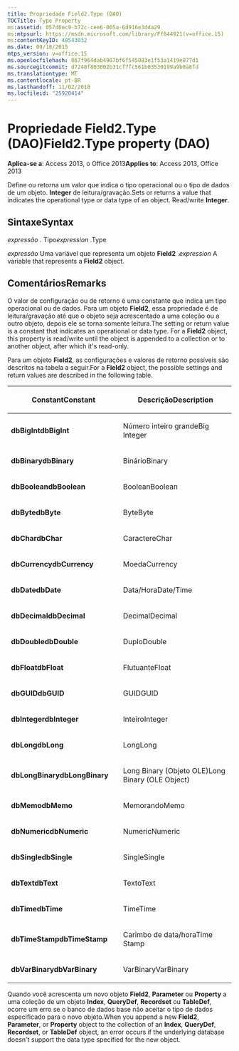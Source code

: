 ```yaml
---
title: Propriedade Field2.Type (DAO)
TOCTitle: Type Property
ms:assetid: 057d6ec9-b72c-cee6-005a-6d916e3dda29
ms:mtpsurl: https://msdn.microsoft.com/library/Ff844921(v=office.15)
ms:contentKeyID: 48543032
ms.date: 09/18/2015
mtps_version: v=office.15
ms.openlocfilehash: 867f964dab4967bf6f545083e1f53a1419e877d1
ms.sourcegitcommit: d7248f803002b31cf7fc561b03530199a9b0a8fd
ms.translationtype: MT
ms.contentlocale: pt-BR
ms.lasthandoff: 11/02/2018
ms.locfileid: "25920414"
---
```

# <a name="field2type-property-dao"></a><span data-ttu-id="978b6-102">Propriedade Field2.Type (DAO)</span><span class="sxs-lookup"><span data-stu-id="978b6-102">Field2.Type property (DAO)</span></span>


<span data-ttu-id="978b6-103">**Aplica-se a**: Access 2013, o Office 2013</span><span class="sxs-lookup"><span data-stu-id="978b6-103">**Applies to**: Access 2013, Office 2013</span></span>

<span data-ttu-id="978b6-p101">Define ou retorna um valor que indica o tipo operacional ou o tipo de dados de um objeto. **Integer** de leitura/gravação.</span><span class="sxs-lookup"><span data-stu-id="978b6-p101">Sets or returns a value that indicates the operational type or data type of an object. Read/write **Integer**.</span></span>

## <a name="syntax"></a><span data-ttu-id="978b6-106">Sintaxe</span><span class="sxs-lookup"><span data-stu-id="978b6-106">Syntax</span></span>

<span data-ttu-id="978b6-107">*expressão* . Tipo</span><span class="sxs-lookup"><span data-stu-id="978b6-107">*expression* .Type</span></span>

<span data-ttu-id="978b6-108">*expressão* Uma variável que representa um objeto **Field2** .</span><span class="sxs-lookup"><span data-stu-id="978b6-108">*expression* A variable that represents a **Field2** object.</span></span>

## <a name="remarks"></a><span data-ttu-id="978b6-109">Comentários</span><span class="sxs-lookup"><span data-stu-id="978b6-109">Remarks</span></span>

<span data-ttu-id="978b6-p102">O valor de configuração ou de retorno é uma constante que indica um tipo operacional ou de dados. Para um objeto **Field2**, essa propriedade é de leitura/gravação até que o objeto seja acrescentado a uma coleção ou a outro objeto, depois ele se torna somente leitura.</span><span class="sxs-lookup"><span data-stu-id="978b6-p102">The setting or return value is a constant that indicates an operational or data type. For a **Field2** object, this property is read/write until the object is appended to a collection or to another object, after which it's read-only.</span></span>

<span data-ttu-id="978b6-112">Para um objeto **Field2**, as configurações e valores de retorno possíveis são descritos na tabela a seguir.</span><span class="sxs-lookup"><span data-stu-id="978b6-112">For a **Field2** object, the possible settings and return values are described in the following table.</span></span>

<table>
<colgroup>
<col style="width: 50%" />
<col style="width: 50%" />
</colgroup>
<thead>
<tr class="header">
<th><p><span data-ttu-id="978b6-113">Constant</span><span class="sxs-lookup"><span data-stu-id="978b6-113">Constant</span></span></p></th>
<th><p><span data-ttu-id="978b6-114">Descrição</span><span class="sxs-lookup"><span data-stu-id="978b6-114">Description</span></span></p></th>
</tr>
</thead>
<tbody>
<tr class="odd">
<td><p><span data-ttu-id="978b6-115"><strong>dbBigInt</strong></span><span class="sxs-lookup"><span data-stu-id="978b6-115"><strong>dbBigInt</strong></span></span></p></td>
<td><p><span data-ttu-id="978b6-116">Número inteiro grande</span><span class="sxs-lookup"><span data-stu-id="978b6-116">Big Integer</span></span></p></td>
</tr>
<tr class="even">
<td><p><span data-ttu-id="978b6-117"><strong>dbBinary</strong></span><span class="sxs-lookup"><span data-stu-id="978b6-117"><strong>dbBinary</strong></span></span></p></td>
<td><p><span data-ttu-id="978b6-118">Binário</span><span class="sxs-lookup"><span data-stu-id="978b6-118">Binary</span></span></p></td>
</tr>
<tr class="odd">
<td><p><span data-ttu-id="978b6-119"><strong>dbBoolean</strong></span><span class="sxs-lookup"><span data-stu-id="978b6-119"><strong>dbBoolean</strong></span></span></p></td>
<td><p><span data-ttu-id="978b6-120">Boolean</span><span class="sxs-lookup"><span data-stu-id="978b6-120">Boolean</span></span></p></td>
</tr>
<tr class="even">
<td><p><span data-ttu-id="978b6-121"><strong>dbByte</strong></span><span class="sxs-lookup"><span data-stu-id="978b6-121"><strong>dbByte</strong></span></span></p></td>
<td><p><span data-ttu-id="978b6-122">Byte</span><span class="sxs-lookup"><span data-stu-id="978b6-122">Byte</span></span></p></td>
</tr>
<tr class="odd">
<td><p><span data-ttu-id="978b6-123"><strong>dbChar</strong></span><span class="sxs-lookup"><span data-stu-id="978b6-123"><strong>dbChar</strong></span></span></p></td>
<td><p><span data-ttu-id="978b6-124">Caractere</span><span class="sxs-lookup"><span data-stu-id="978b6-124">Char</span></span></p></td>
</tr>
<tr class="even">
<td><p><span data-ttu-id="978b6-125"><strong>dbCurrency</strong></span><span class="sxs-lookup"><span data-stu-id="978b6-125"><strong>dbCurrency</strong></span></span></p></td>
<td><p><span data-ttu-id="978b6-126">Moeda</span><span class="sxs-lookup"><span data-stu-id="978b6-126">Currency</span></span></p></td>
</tr>
<tr class="odd">
<td><p><span data-ttu-id="978b6-127"><strong>dbDate</strong></span><span class="sxs-lookup"><span data-stu-id="978b6-127"><strong>dbDate</strong></span></span></p></td>
<td><p><span data-ttu-id="978b6-128">Data/Hora</span><span class="sxs-lookup"><span data-stu-id="978b6-128">Date/Time</span></span></p></td>
</tr>
<tr class="even">
<td><p><span data-ttu-id="978b6-129"><strong>dbDecimal</strong></span><span class="sxs-lookup"><span data-stu-id="978b6-129"><strong>dbDecimal</strong></span></span></p></td>
<td><p><span data-ttu-id="978b6-130">Decimal</span><span class="sxs-lookup"><span data-stu-id="978b6-130">Decimal</span></span></p></td>
</tr>
<tr class="odd">
<td><p><span data-ttu-id="978b6-131"><strong>dbDouble</strong></span><span class="sxs-lookup"><span data-stu-id="978b6-131"><strong>dbDouble</strong></span></span></p></td>
<td><p><span data-ttu-id="978b6-132">Duplo</span><span class="sxs-lookup"><span data-stu-id="978b6-132">Double</span></span></p></td>
</tr>
<tr class="even">
<td><p><span data-ttu-id="978b6-133"><strong>dbFloat</strong></span><span class="sxs-lookup"><span data-stu-id="978b6-133"><strong>dbFloat</strong></span></span></p></td>
<td><p><span data-ttu-id="978b6-134">Flutuante</span><span class="sxs-lookup"><span data-stu-id="978b6-134">Float</span></span></p></td>
</tr>
<tr class="odd">
<td><p><span data-ttu-id="978b6-135"><strong>dbGUID</strong></span><span class="sxs-lookup"><span data-stu-id="978b6-135"><strong>dbGUID</strong></span></span></p></td>
<td><p><span data-ttu-id="978b6-136">GUID</span><span class="sxs-lookup"><span data-stu-id="978b6-136">GUID</span></span></p></td>
</tr>
<tr class="even">
<td><p><span data-ttu-id="978b6-137"><strong>dbInteger</strong></span><span class="sxs-lookup"><span data-stu-id="978b6-137"><strong>dbInteger</strong></span></span></p></td>
<td><p><span data-ttu-id="978b6-138">Inteiro</span><span class="sxs-lookup"><span data-stu-id="978b6-138">Integer</span></span></p></td>
</tr>
<tr class="odd">
<td><p><span data-ttu-id="978b6-139"><strong>dbLong</strong></span><span class="sxs-lookup"><span data-stu-id="978b6-139"><strong>dbLong</strong></span></span></p></td>
<td><p><span data-ttu-id="978b6-140">Long</span><span class="sxs-lookup"><span data-stu-id="978b6-140">Long</span></span></p></td>
</tr>
<tr class="even">
<td><p><span data-ttu-id="978b6-141"><strong>dbLongBinary</strong></span><span class="sxs-lookup"><span data-stu-id="978b6-141"><strong>dbLongBinary</strong></span></span></p></td>
<td><p><span data-ttu-id="978b6-142">Long Binary (Objeto OLE)</span><span class="sxs-lookup"><span data-stu-id="978b6-142">Long Binary (OLE Object)</span></span></p></td>
</tr>
<tr class="odd">
<td><p><span data-ttu-id="978b6-143"><strong>dbMemo</strong></span><span class="sxs-lookup"><span data-stu-id="978b6-143"><strong>dbMemo</strong></span></span></p></td>
<td><p><span data-ttu-id="978b6-144">Memorando</span><span class="sxs-lookup"><span data-stu-id="978b6-144">Memo</span></span></p></td>
</tr>
<tr class="even">
<td><p><span data-ttu-id="978b6-145"><strong>dbNumeric</strong></span><span class="sxs-lookup"><span data-stu-id="978b6-145"><strong>dbNumeric</strong></span></span></p></td>
<td><p><span data-ttu-id="978b6-146">Numeric</span><span class="sxs-lookup"><span data-stu-id="978b6-146">Numeric</span></span></p></td>
</tr>
<tr class="odd">
<td><p><span data-ttu-id="978b6-147"><strong>dbSingle</strong></span><span class="sxs-lookup"><span data-stu-id="978b6-147"><strong>dbSingle</strong></span></span></p></td>
<td><p><span data-ttu-id="978b6-148">Single</span><span class="sxs-lookup"><span data-stu-id="978b6-148">Single</span></span></p></td>
</tr>
<tr class="even">
<td><p><span data-ttu-id="978b6-149"><strong>dbText</strong></span><span class="sxs-lookup"><span data-stu-id="978b6-149"><strong>dbText</strong></span></span></p></td>
<td><p><span data-ttu-id="978b6-150">Texto</span><span class="sxs-lookup"><span data-stu-id="978b6-150">Text</span></span></p></td>
</tr>
<tr class="odd">
<td><p><span data-ttu-id="978b6-151"><strong>dbTime</strong></span><span class="sxs-lookup"><span data-stu-id="978b6-151"><strong>dbTime</strong></span></span></p></td>
<td><p><span data-ttu-id="978b6-152">Time</span><span class="sxs-lookup"><span data-stu-id="978b6-152">Time</span></span></p></td>
</tr>
<tr class="even">
<td><p><span data-ttu-id="978b6-153"><strong>dbTimeStamp</strong></span><span class="sxs-lookup"><span data-stu-id="978b6-153"><strong>dbTimeStamp</strong></span></span></p></td>
<td><p><span data-ttu-id="978b6-154">Carimbo de data/hora</span><span class="sxs-lookup"><span data-stu-id="978b6-154">Time Stamp</span></span></p></td>
</tr>
<tr class="odd">
<td><p><span data-ttu-id="978b6-155"><strong>dbVarBinary</strong></span><span class="sxs-lookup"><span data-stu-id="978b6-155"><strong>dbVarBinary</strong></span></span></p></td>
<td><p><span data-ttu-id="978b6-156">VarBinary</span><span class="sxs-lookup"><span data-stu-id="978b6-156">VarBinary</span></span></p></td>
</tr>
</tbody>
</table>


<span data-ttu-id="978b6-157">Quando você acrescenta um novo objeto **Field2**, **Parameter** ou **Property** a uma coleção de um objeto **Index**, **QueryDef**, **Recordset** ou **TableDef**, ocorre um erro se o banco de dados base não aceitar o tipo de dados especificado para o novo objeto.</span><span class="sxs-lookup"><span data-stu-id="978b6-157">When you append a new **Field2**, **Parameter**, or **Property** object to the collection of an **Index**, **QueryDef**, **Recordset**, or **TableDef** object, an error occurs if the underlying database doesn't support the data type specified for the new object.</span></span>

